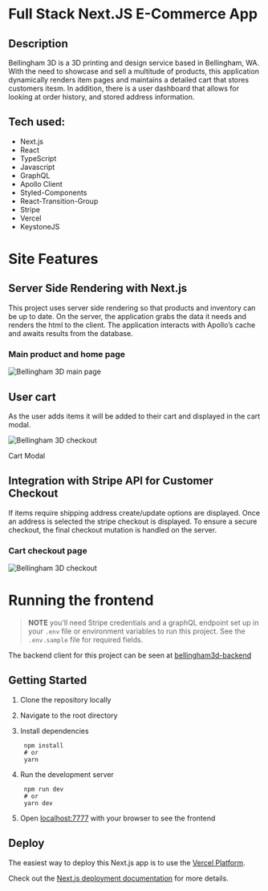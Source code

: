 # Full Stack Next.JS E-Commerce App

## Description
Bellingham 3D is a 3D printing and design service based in Bellingham, WA. With the need to showcase and sell a multitude of products, this application dynamically renders item pages and maintains a detailed cart that stores customers itesm. In addition, there is a user dashboard that allows for looking at order history, and stored address information.

## Tech used:

- Next.js
- React
- TypeScript
- Javascript
- GraphQL
- Apollo Client
- Styled-Components
- React-Transition-Group
- Stripe
- Vercel
- KeystoneJS

# Site Features

## Server Side Rendering with Next.js

This project uses server side rendering so that products and inventory can be up to date. On the server, the application grabs the data it needs and renders the html to the client. The application interacts with Apollo’s cache and awaits results from the database.

### Main product and home page
![Bellingham 3D main page](/assets/images/bham3d-homepage.png)

## User cart

As the user adds items it will be added to their cart and displayed in the cart modal.

![Bellingham 3D checkout](/assets/images/bham3d-cart.png )
<figcaption>Cart Modal</figcaption>

## Integration with Stripe API for Customer Checkout

If items require shipping address create/update options are displayed. Once an address is selected the stripe checkout is displayed. To ensure a secure checkout, the final checkout mutation is handled on the server.

### Cart checkout page
![Bellingham 3D checkout](/assets/images/bham3d-cart-checkout.png )

# Running the frontend

> **NOTE** you'll need Stripe credentials and a graphQL endpoint set up in your `.env` file or environment variables to run this project. See the `.env.sample` file for required fields.

The backend client for this project can be seen at [bellingham3d-backend](https://github.com/ryan3738/bellingham3d-backend)
## Getting Started

1. Clone the repository locally
2. Navigate to the root directory
3. Install dependencies
   
        npm install
        # or
        yarn

4. Run the development server
   
        npm run dev
        # or
        yarn dev
5. Open [localhost:7777](http://localhost:7777) with your browser to see the frontend

## Deploy

The easiest way to deploy this Next.js app is to use the [Vercel Platform](https://vercel.com/new?utm_medium=default-template&filter=next.js&utm_source=create-next-app&utm_campaign=create-next-app-readme).

Check out the [Next.js deployment documentation](https://nextjs.org/docs/deployment) for more details.
